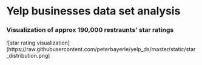 <h1> Yelp businesses data set analysis </h1>

<h3> Visualization of approx 190,000 restraunts' star ratings</h3>
![star rating visualization]
(https://raw.githubusercontent.com/peterbayerle/yelp_ds/master/static/star_distribution.png)
